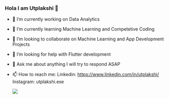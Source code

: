 ### Hola I am Utplakshi 👋

- 🔭 I’m currently working on Data Analytics
- 🌱 I’m currently learning Machine Learning and Competetive Coding
- 👯 I’m looking to collaborate on Machine Learning and App Development Projects
- 🤔 I’m looking for help with Flutter development
- 💬 Ask me about anything I will try to respond ASAP
- 📫 How to reach me: Linkedin: https://www.linkedin.com/in/utplakshi/ Instagram: utplakshi.exe 

  <img align="center" src="https://github-readme-stats.vercel.app/api?username=utplakshi&hide=issues&show_icons=true&theme=tokyonight"/>

